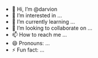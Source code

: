 - 👋 Hi, I’m @darvion
- 👀 I’m interested in ...
- 🌱 I’m currently learning ...
- 💞️ I’m looking to collaborate on ...
- 📫 How to reach me ...
- 😄 Pronouns: ...
- ⚡ Fun fact: ...

<!---
darvion/darvion is a ✨ special ✨ repository because its `README.md` (this file) appears on your GitHub profile.
You can click the Preview link to take a look at your changes.
--->
